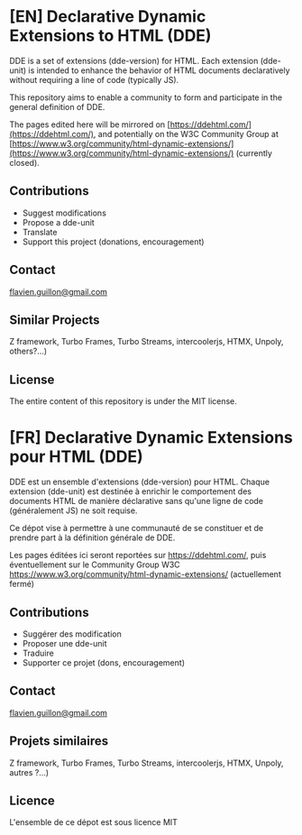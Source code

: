 # [EN] Declarative Dynamic Extensions to HTML (DDE)

DDE is a set of extensions (dde-version) for HTML. Each extension (dde-unit) is intended to enhance the behavior of HTML documents declaratively without requiring a line of code (typically JS).

This repository aims to enable a community to form and participate in the general definition of DDE.

The pages edited here will be mirrored on [https://ddehtml.com/](https://ddehtml.com/), and potentially on the W3C Community Group at [https://www.w3.org/community/html-dynamic-extensions/](https://www.w3.org/community/html-dynamic-extensions/) (currently closed).

## Contributions

- Suggest modifications
- Propose a dde-unit
- Translate
- Support this project (donations, encouragement)

## Contact
flavien.guillon@gmail.com

## Similar Projects
Z framework, Turbo Frames, Turbo Streams, intercoolerjs, HTMX, Unpoly, others?...)

## License
The entire content of this repository is under the MIT license.



# [FR] Declarative Dynamic Extensions pour HTML (DDE)

DDE est un ensemble d'extensions (dde-version) pour HTML. Chaque extension (dde-unit) est destinée à enrichir le comportement des documents HTML de manière déclarative sans qu'une ligne de code (généralement JS) ne soit requise.

Ce dépot vise à permettre à une communauté de se constituer et de prendre part à la définition générale de DDE.

Les pages éditées ici seront reportées sur https://ddehtml.com/, puis éventuellement sur le Community Group W3C https://www.w3.org/community/html-dynamic-extensions/ (actuellement fermé)

## Contributions

 - Suggérer des modification
 - Proposer une dde-unit
 - Traduire
 - Supporter ce projet (dons, encouragement)

## Contact
flavien.guillon@gmail.com

## Projets similaires
Z framework, Turbo Frames, Turbo Streams, intercoolerjs, HTMX, Unpoly, autres ?...)

## Licence
L'ensemble de ce dépot est sous licence MIT
